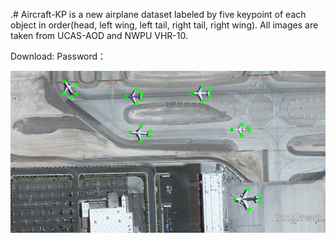 .# Aircraft-KP is a new airplane dataset labeled by five keypoint of each object in order(head, left wing, left tail, right tail, right wing). All images are taken from UCAS-AOD and NWPU VHR-10.

Download: 
Password：

![Image text](https://github.com/Ucas-HaoranWei/Aircraft-KP/blob/master/show.jpg)
